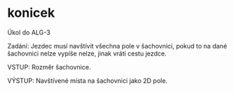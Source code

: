 # konicek
Úkol do ALG-3 

Zadání: Jezdec musí navštívit všechna pole v šachovnici, pokud to na dané šachovnici nelze vypíše nelze, jinak vrátí cestu jezdce.

VSTUP: Rozměr šachovnice.

VÝSTUP: Navštívené místa na šachovnici jako 2D pole.
